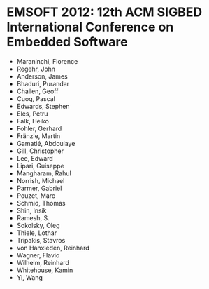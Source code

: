 # EMSOFT 2012: 12th ACM SIGBED International Conference on Embedded Software
* Maraninchi, Florence
* Regehr, John
* Anderson, James
* Bhaduri, Purandar
* Challen, Geoff
* Cuoq, Pascal
* Edwards, Stephen
* Eles, Petru
* Falk, Heiko
* Fohler, Gerhard
* Fränzle, Martin
* Gamatié, Abdoulaye
* Gill, Christopher
* Lee, Edward
* Lipari, Guiseppe
* Mangharam, Rahul
* Norrish, Michael
* Parmer, Gabriel
* Pouzet, Marc
* Schmid, Thomas
* Shin, Insik
* Ramesh, S.
* Sokolsky, Oleg
* Thiele, Lothar
* Tripakis, Stavros
* von Hanxleden, Reinhard
* Wagner, Flavio
* Wilhelm, Reinhard
* Whitehouse, Kamin
* Yi, Wang
